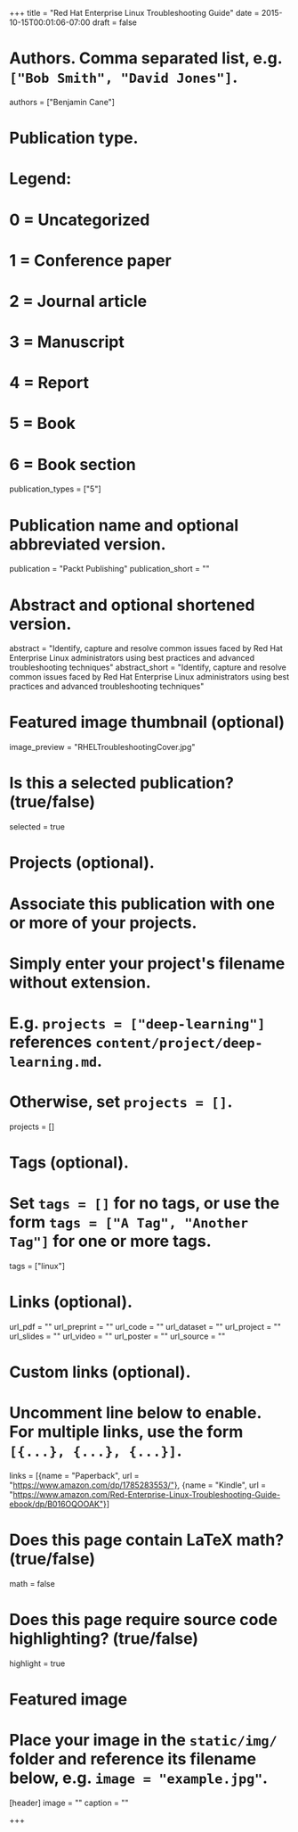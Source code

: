 +++
title = "Red Hat Enterprise Linux Troubleshooting Guide"
date = 2015-10-15T00:01:06-07:00
draft = false

# Authors. Comma separated list, e.g. `["Bob Smith", "David Jones"]`.
authors = ["Benjamin Cane"]

# Publication type.
# Legend:
# 0 = Uncategorized
# 1 = Conference paper
# 2 = Journal article
# 3 = Manuscript
# 4 = Report
# 5 = Book
# 6 = Book section
publication_types = ["5"]

# Publication name and optional abbreviated version.
publication = "Packt Publishing"
publication_short = ""

# Abstract and optional shortened version.
abstract = "Identify, capture and resolve common issues faced by Red Hat Enterprise Linux administrators using best practices and advanced troubleshooting techniques"
abstract_short = "Identify, capture and resolve common issues faced by Red Hat Enterprise Linux administrators using best practices and advanced troubleshooting techniques"

# Featured image thumbnail (optional)
image_preview = "RHELTroubleshootingCover.jpg"

# Is this a selected publication? (true/false)
selected = true

# Projects (optional).
#   Associate this publication with one or more of your projects.
#   Simply enter your project's filename without extension.
#   E.g. `projects = ["deep-learning"]` references `content/project/deep-learning.md`.
#   Otherwise, set `projects = []`.
projects = []

# Tags (optional).
#   Set `tags = []` for no tags, or use the form `tags = ["A Tag", "Another Tag"]` for one or more tags.
tags = ["linux"]

# Links (optional).
url_pdf = ""
url_preprint = ""
url_code = ""
url_dataset = ""
url_project = ""
url_slides = ""
url_video = ""
url_poster = ""
url_source = ""

# Custom links (optional).
#   Uncomment line below to enable. For multiple links, use the form `[{...}, {...}, {...}]`.
links = [{name = "Paperback", url = "https://www.amazon.com/dp/1785283553/"}, {name = "Kindle", url = "https://www.amazon.com/Red-Enterprise-Linux-Troubleshooting-Guide-ebook/dp/B016OQOOAK"}]

# Does this page contain LaTeX math? (true/false)
math = false

# Does this page require source code highlighting? (true/false)
highlight = true

# Featured image
# Place your image in the `static/img/` folder and reference its filename below, e.g. `image = "example.jpg"`.
[header]
image = ""
caption = ""

+++

